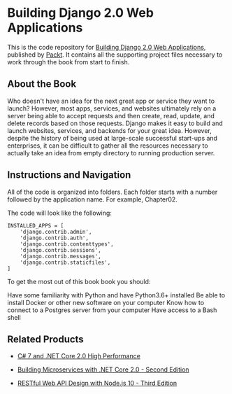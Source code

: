 # Building Django 2.0 Web Applications
This is the code repository for [Building Django 2.0 Web Applications](https://www.packtpub.com/web-development/building-django-20-web-applications?utm_source=github&utm_medium=repository&utm_campaign=9781787286214), published by [Packt](https://www.packtpub.com/?utm_source=github). It contains all the supporting project files necessary to work through the book from start to finish.
## About the Book
Who doesn't have an idea for the next great app or service they want to launch? However, most apps, services, and websites ultimately rely on a server being able to accept requests and then create, read, update, and delete records based on those requests. Django makes it easy to build and launch websites, services, and backends for your great idea. However, despite the history of being used at large-scale successful start-ups and enterprises, it can be difficult to gather all the resources necessary to actually take an idea from empty directory to running production server.
## Instructions and Navigation
All of the code is organized into folders. Each folder starts with a number followed by the application name. For example, Chapter02.



The code will look like the following:
```
INSTALLED_APPS = [
    'django.contrib.admin',
    'django.contrib.auth',
    'django.contrib.contenttypes',
    'django.contrib.sessions',
    'django.contrib.messages',
    'django.contrib.staticfiles',
]
```

To get the most out of this book book you should:

Have some familiarity with Python and have Python3.6+ installed
Be able to install Docker or other new software on your computer
Know how to connect to a Postgres server from your computer
Have access to a Bash shell

## Related Products
* [C# 7 and .NET Core 2.0 High Performance](https://www.packtpub.com/application-development/c-7-and-net-core-20-high-performance?utm_source=github&utm_medium=repository&utm_campaign=9781788470049)

* [Building Microservices with .NET Core 2.0 - Second Edition](https://www.packtpub.com/application-development/building-microservices-net-core-20-second-edition?utm_source=github&utm_medium=repository&utm_campaign=9781788393331)

* [RESTful Web API Design with Node.js 10 - Third Edition](https://www.packtpub.com/web-development/restful-web-api-design-nodejs-10-third-edition?utm_source=github&utm_medium=repository&utm_campaign=9781788623322)
